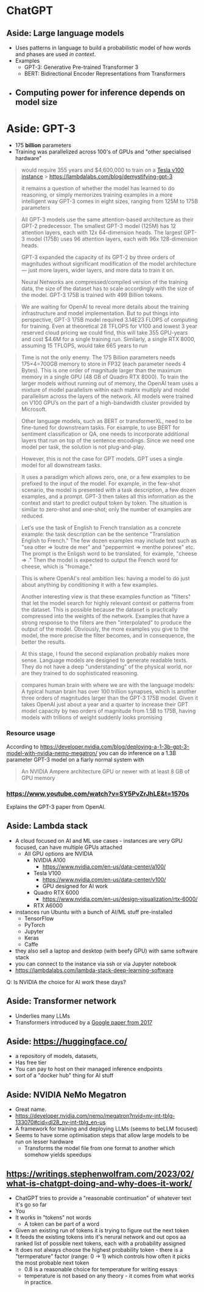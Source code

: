 # ChatGPT

## Aside: Large language models

-   Uses patterns in language to build a probabilistic model of how words and phases are used _in context_.
-   Examples
    -   GPT-3: Generative Pre-trained Transformer 3
    -   BERT: Bidirectional Encoder Representations from Transformers
-   Computing power for inference depends on model size
    -

# Aside: GPT-3

-   175 **billion** parameters
-   Training was parallelized across 100's of GPUs and "other specialised hardware"

> would require 355 years and $4,600,000 to train on a [Tesla v100 instance](https://lambdalabs.com/service/gpu-cloud) > https://lambdalabs.com/blog/demystifying-gpt-3
>
> it remains a question of whether the model has learned to do reasoning, or simply memorizes training examples in a more intelligent way
> GPT-3 comes in eight sizes, ranging from 125M to 175B parameters

> All GPT-3 models use the same attention-based architecture as their GPT-2 predecessor. The smallest GPT-3 model (125M) has 12 attention layers, each with 12x 64-dimension heads. The largest GPT-3 model (175B) uses 96 attention layers, each with 96x 128-dimension heads.
>
> GPT-3 expanded the capacity of its GPT-2 by three orders of magnitudes without significant modification of the model architecture — just more layers, wider layers, and more data to train it on.
>
> Neural Networks are compressed/compiled version of the training data, the size of the dataset has to scale accordingly with the size of the model. GPT-3 175B is trained with 499 Billion tokens.

> We are waiting for OpenAI to reveal more details about the training
> infrastructure and model implementation. But to put things into perspective,
> GPT-3 175B model required 3.14E23 FLOPS of computing for training. Even at
> theoretical 28 TFLOPS for V100 and lowest 3 year reserved cloud pricing we could
> find, this will take 355 GPU-years and cost $4.6M for a single training run.
> Similarly, a single RTX 8000, assuming 15 TFLOPS, would take 665 years to run

> Time is not the only enemy. The 175 Billion parameters needs 175×4=700GB
> memory to store in FP32 (each parameter needs 4 Bytes). This is one order of
> magnitude larger than the maximum memory in a single GPU (48 GB of Quadro RTX
> 8000). To train the larger models without running out of memory, the OpenAI team
> uses a mixture of model parallelism within each matrix multiply and model
> parallelism across the layers of the network. All models were trained on V100
> GPU’s on the part of a high-bandwidth cluster provided by Microsoft.

> Other language models, such as BERT or transformerXL, need to be fine-tuned for downstream tasks. For example, to use BERT for sentiment classification or QA, one needs to incorporate additional layers that run on top of the sentence encodings. Since we need one model per task, the solution is not plug-and-play.

> However, this is not the case for GPT models. GPT uses a single model for all downstream tasks.

> It uses a paradigm which allows zero, one, or a few examples to be prefixed to the input of the model. For example, in the few-shot scenario, the model is presented with a task description, a few dozen examples, and a prompt. GPT-3 then takes all this information as the context and start to predict output token by token. The situation is similar to zero-shot and one-shot; only the number of examples are reduced.

> Let's use the task of English to French translation as a concrete example: the task description can be the sentence "Translation English to French." The few dozen examples may include text such as "sea otter => loutre de mer" and "peppermint => menthe poivree" etc. The prompt is the Enligsh word to be translated, for example, "cheese => ." Then the model is expected to output the French word for cheese, which is "fromage."

> This is where OpenAI's real ambition lies: having a model to do just about anything by conditioning it with a few examples.
>
> Another interesting view is that these examples function as "filters" that let the model search for highly relevant context or patterns from the dataset. This is possible because the dataset is practically compressed into the weights of the network. Examples that have a strong response to the filters are then "interpolated" to produce the output of the model. Obviously, the more examples you give to the model, the more precise the filter becomes, and in consequence, the better the results.

> At this stage, I found the second explanation probably makes more sense. Language models are designed to generate readable texts. They do not have a deep "understanding" of the physical world, nor are they trained to do sophisticated reasoning.

> compares human brain with where we are with the language models: A typical human brain has over 100 trillion synapses, which is another three orders of magnitudes larger than the GPT-3 175B model. Given it takes OpenAI just about a year and a quarter to increase their GPT model capacity by two orders of magnitude from 1.5B to 175B, having models with trillions of weight suddenly looks promising

### Resource usage

According to https://developer.nvidia.com/blog/deploying-a-1-3b-gpt-3-model-with-nvidia-nemo-megatron/ you can do inference on a 1.3B parameter GPT-3 model on a fiarly normal system with

> An NVIDIA Ampere architecture GPU or newer with at least 8 GB of GPU memory

### https://www.youtube.com/watch?v=SY5PvZrJhLE&t=1570s

Explains the GPT-3 paper from OpenAI.

## Aside: Lambda stack

-   A cloud focused on AI and ML use cases - instances are very GPU focused, can have multiple GPUs attached
    -   All GPU options are NVIDIA
        -   NVIDIA A100
            -   https://www.nvidia.com/en-us/data-center/a100/
        -   Tesla V100
            -   https://www.nvidia.com/en-us/data-center/v100/
            -   GPU designed for AI work
        -   Quadro RTX 6000
            -   https://www.nvidia.com/en-us/design-visualization/rtx-6000/
        -   RTX A6000
-   instances run Ubuntu with a bunch of AI/ML stuff pre-installed
    -   TensorFlow
    -   PyTorch
    -   Jupyter
    -   Keras
    -   Caffe
-   they also sell a laptop and desktop (with beefy GPU) with same software stack
-   you can connect to the instance via ssh or via Jupyter notebook
-   https://lambdalabs.com/lambda-stack-deep-learning-software

Q: Is NVIDIA _the_ choice for AI work these days?

## Aside: Transformer network

-   Underlies many LLMs
-   Transformers introduced by a [Google paper from 2017](https://arxiv.org/abs/1706.03762)

## Aside: https://huggingface.co/

-   a repository of models, datasets,
-   Has free tier
-   You can pay to host on their managed inference endpoints
-   sort of a "docker hub" thing for AI stuff

## Aside: NVIDIA NeMo Megatron

-   Great name.
-   https://developer.nvidia.com/nemo/megatron?nvid=nv-int-tblg-133070#cid=dl28_nv-int-tblg_en-us
-   A framework for training and deploying LLMs (seems to beLLM focused)
-   Seems to have some optimisation steps that allow large models to be run on lesser hardware
    -   Transforms the model file from one format to another which somehow yields speedups


## https://writings.stephenwolfram.com/2023/02/what-is-chatgpt-doing-and-why-does-it-work/

* ChatGPT tries to provide a "reasonable continuation" of whatever text it's go so far
* You
* It works in "tokens" not words
  * A token can be part of a word
* Given an existing run of tokens it is trying to figure out the next token
* It feeds the existing tokens into it's nerural network and out opos aa ranked list of possible next tokens, each with a probability assigned
* It does not always choose the highest probability token - there is a "termperature" factor (range: 0 -> 1) which controls how often it picks the most probable next token
  * 0.8 is a reasonable choice for temperature for writing essays
  * temperature is not based on any theory - it comes from what works in practice.